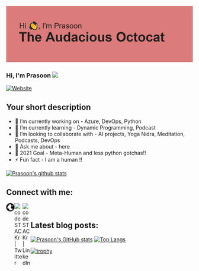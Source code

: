 ![Alt Text](https://github.com/princeblr/princeblr/blob/main/header.png)

### Hi, I'm Prasoon <img src="https://media.giphy.com/media/hvRJCLFzcasrR4ia7z/giphy.gif" width="25px">
[![Website](https://img.shields.io/badge/Text-Text-green?style=flat-square)](https://google.com)

## Your short description
- 🔭 I’m currently working on - Azure, DevOps, Python
- 🌱 I’m currently learning - Dynamic Programming, Podcast
- 👯 I’m looking to collaborate with - AI projects, Yoga Nidra, Meditation, Podcasts, DevOps
- 💬 Ask me about - here
- 🥅 2021 Goal - Meta-Human and less python gotchas!!
- ⚡ Fun fact - I am a human !!

<!-- ❔❔❔❔ means username in below README.md -->
<!-- Also feel free to update second URL to any URL -->
[![Prasoon's github stats](https://github-readme-stats.vercel.app/api?username=princeblr&count_private=true&include_all_commits=true&theme=radical)](https://google.com)

## Connect with me:
[<img align="left" alt="codeSTACKr.com" width="22px" src="https://raw.githubusercontent.com/iconic/open-iconic/master/svg/globe.svg" />][website]
[<img align="left" alt="codeSTACKr | Twitter" width="22px" src="https://cdn.jsdelivr.net/npm/simple-icons@v3/icons/twitter.svg" />][twitter]
[<img align="left" alt="codeSTACKr | LinkedIn" width="22px" src="https://cdn.jsdelivr.net/npm/simple-icons@v3/icons/linkedin.svg" />][linkedin]
<br />

<!-- Optional if you have blogs -->
## Latest blog posts:
<!-- BLOG-POST-LIST:START -->
<!-- BLOG-POST-LIST:END -->

<!-- This section you create this variables that are used above -->
[website]: https://google.com
[twitter]: https://twitter.com
[linkedin]: https://www.linkedin.com/in/prasoonmajumdar


[![Prasoon's GitHub stats](https://github-readme-stats.vercel.app/api?username=princeblr&show_icons=true&theme=merko)](https://github.com/princblr/github-readme-stats)
[![Top Langs](https://github-readme-stats.vercel.app/api/top-langs/?username=princeblr&show_icons=true&theme=merko)](https://github.com/princeblr/github-readme-stats)

[![trophy](https://github-profile-trophy.vercel.app/?username=princeblr&theme=onedark)](https://github.com/princeblr/github-profile-trophy)

